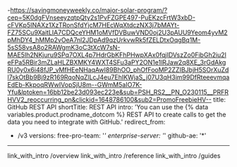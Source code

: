 -https://savingmoneyweekly.co/major-solar-program/?cep=5K0dgFVnseeyzqtpQty2s1PvFZGPE497-PuEKzcFrtW3xbD-cFVKp5INAXz1XzTRonSfdYjcM7HEcWqXtdczNX3j7bMAYt-FZ75SCu9XaitLIA7CDQceYHM1oMVfDVBuwVND0oj2U3pAUU9Yeom4yvM2pMhDY4_hMMp2vOeA7nl2JDpAd9qzUrkvwRk5fZELDtxOqgBq1M-5sS58vsA8o2RAWgmK3oC3tXcW7sN-MAE5Ih2NKjuru9SPq7OXL4p7HdrGbKFhPHwpXAx0fqjIDVszZo0FibGh2iu2leFPa5RBir3mZLaHLZBXMKY4WXT4SFu3aPY2ON1e1lRJaw2q8XE_3rGdAkgRU0y0x6i48fJP_vMfHEeNHaqAwI89BhOO_phOfFooMP2ZZIBJbjH5SOrXuZdl7skOtBb9Bj9zR169RqoNqZlLcJ4eu7EhIKWjaS_j07U3qH3im99DfRteeevmqaEdEb-KkpoqRWwIVopSjU8m--GWmM5aIO7K-Yfu&lptoken=16bb12be23d093ec223e&sub=PSH_RS2__PN_O230115__PRFRHVV2_reoccurring_pn&clickid=1648786100&sub2=PromoFreebieHV--
title: GitHub REST API
shortTitle: REST API
intro: 'You can use the {% data variables.product.prodname_dotcom %} REST API to create calls to get the data you need to integrate with GitHub.'
redirect_from:
  - /v3
versions:
  free-pro-team: '*'
  enterprise-server: '*'
  github-ae: '*'
---
 link_with_intro /overview 
link_with_intro /reference 
 link_with_intro /guides 

